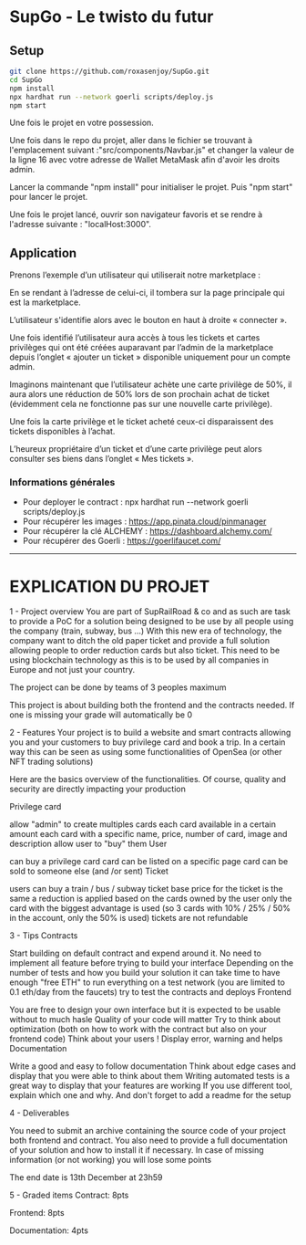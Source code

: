 # SupGo - Le twisto du futur

## Setup
```bash
git clone https://github.com/roxasenjoy/SupGo.git
cd SupGo
npm install
npx hardhat run --network goerli scripts/deploy.js
npm start
```

Une fois le projet en votre possession.

Une fois dans le repo du projet, aller dans le fichier se trouvant à l'emplacement suivant :"src/components/Navbar.js" et changer la valeur de la ligne 16 avec votre adresse de Wallet MetaMask afin d'avoir les droits admin.

Lancer la commande "npm install" pour initialiser le projet. Puis "npm start" pour lancer le projet.

Une fois le projet lancé, ouvrir son navigateur favoris et se rendre à l'adresse suivante : "localHost:3000".


## Application 

Prenons l’exemple d’un utilisateur qui utiliserait notre marketplace :

En se rendant à l’adresse de celui-ci, il tombera sur la page principale qui est la marketplace.

L’utilisateur s'identifie alors avec le bouton en haut à droite « connecter ».

Une fois identifié l’utilisateur aura accès à tous les tickets et cartes privilèges qui ont été créées auparavant par l’admin de la marketplace depuis l’onglet « ajouter un ticket » disponible uniquement pour un compte admin.

Imaginons maintenant que l’utilisateur achète une carte privilège de 50%, il aura alors une réduction de 50% lors de son prochain achat de ticket (évidemment cela ne fonctionne pas sur une nouvelle carte privilège).

Une fois la carte privilège et le ticket acheté ceux-ci disparaissent des tickets disponibles à l’achat.

L’heureux propriétaire d’un ticket et d’une carte privilège peut alors consulter ses biens dans l’onglet « Mes tickets ».


### Informations générales
- Pour deployer le contract : npx hardhat run --network goerli scripts/deploy.js
- Pour récupérer les images : https://app.pinata.cloud/pinmanager
- Pour récupérer la clé ALCHEMY : https://dashboard.alchemy.com/
- Pour récupérer des Goerli : https://goerlifaucet.com/


-----------------------------------------------------------------------
# EXPLICATION DU PROJET
1 - Project overview
You are part of SupRailRoad & co and as such are task to provide a PoC for a solution being designed to be use by all people using the company (train, subway, bus ...)
With this new era of technology, the company want to ditch the old paper ticket and provide a full solution allowing people to order reduction cards but also ticket. This need to be using blockchain technology as this is to be used by all companies in Europe and not just your country.

The project can be done by teams of 3 peoples maximum

This project is about building both the frontend and the contracts needed. If one is missing your grade will automatically be 0

 

2 - Features
Your project is to build a website and smart contracts allowing you and your customers to buy privilege card and book a trip. In a certain way this can be seen as using some functionalities of OpenSea (or other NFT trading solutions)

Here are the basics overview of the functionalities. Of course, quality and security are directly impacting your production

Privilege card

allow "admin" to create multiples cards
each card available in a certain amount
each card with a specific name, price, number of card, image and description
allow user to "buy" them
User

can buy a  privilege card
card can be listed on a specific page
card can be sold to someone else (and /or sent)
Ticket

users can buy a train / bus / subway ticket
base price for the ticket is the same
a reduction is applied based on the cards owned by the user
only the card with the biggest advantage is used (so 3 cards with 10% / 25% / 50% in the account, only the 50% is used)
tickets are not refundable
 

3 - Tips
Contracts

Start building on default contract and expend around it.
No need to implement all feature before trying to build your interface
Depending on the number of tests and how you build your solution it can take time to have enough "free ETH" to run everything on a test network (you are limited to 0.1 eth/day from the faucets)
try to test the contracts and deploys
Frontend

You are free to design your own interface but it is expected to be usable without to much hasle
Quality of your code will matter
Try to think about optimization (both on how to work with the contract but also on your frontend code)
Think about your users ! Display error, warning and helps
Documentation

Write a good and easy to follow documentation
Think about edge cases and display that you were able to think about them
Writing automated tests is a great way to display that your features are working
If you use different tool, explain which one and why. And don't forget to add a readme for the setup
 

4 - Deliverables
 

You need to submit an archive containing the source code of your project both frontend and contract. You also need to provide a full documentation of your solution and how to install it if necessary. In case of missing information (or not working) you will lose some points

The end date is 13th December at 23h59

 

5 - Graded items
Contract: 8pts

Frontend: 8pts

Documentation: 4pts

